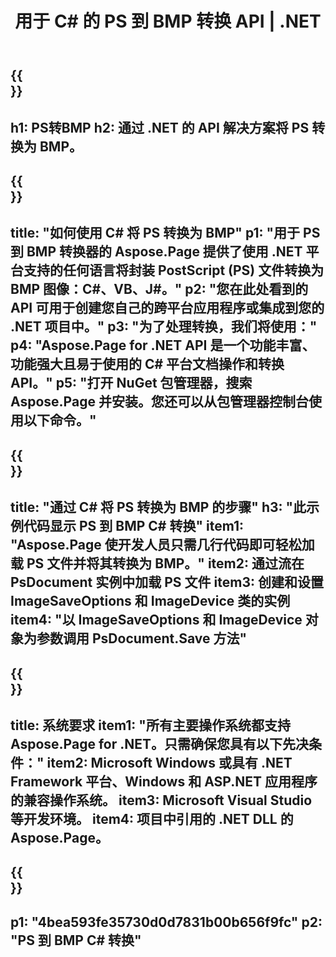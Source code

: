 ﻿---
translation: true
template: /_templates/_conversion-child-net.md
title: 用于 C# 的 PS 到 BMP 转换 API | .NET
url: /net/conversion/ps-to-bmp/
description: PS 到 BMP C# 转换的示例代码。使用 API 示例代码在 VB.NET、Asp.NET 或任何基于 .NET 的应用程序中将 PS 文件批量转换为 BMP。
informat: PS
outformat: BMP
otherformats: XPS EPS
---

{{<section banner>}}
---
h1: PS转BMP
h2: 通过 .NET 的 API 解决方案将 PS 转换为 BMP。
---

{{<section overview>}}
---
title: "如何使用 C# 将 PS 转换为 BMP"
p1: "用于 PS 到 BMP 转换器的 Aspose.Page 提供了使用 .NET 平台支持的任何语言将封装 PostScript (PS) 文件转换为 BMP 图像：C#、VB、J#。"
p2: "您在此处看到的 API 可用于创建您自己的跨平台应用程序或集成到您的 .NET 项目中。"
p3: "为了处理转换，我们将使用："
p4: "Aspose.Page for .NET API 是一个功能丰富、功能强大且易于使用的 C# 平台文档操作和转换 API。"
p5: "打开 NuGet 包管理器，搜索 Aspose.Page 并安装。您还可以从包管理器控制台使用以下命令。"
---

{{<section feature1>}}
---
title: "通过 C# 将 PS 转换为 BMP 的步骤"
h3: "此示例代码显示 PS 到 BMP C# 转换"
item1: "Aspose.Page 使开发人员只需几行代码即可轻松加载 PS 文件并将其转换为 BMP。"
item2: 通过流在 PsDocument 实例中加载 PS 文件
item3: 创建和设置 ImageSaveOptions 和 ImageDevice 类的实例
item4: "以 ImageSaveOptions 和 ImageDevice 对象为参数调用 PsDocument.Save 方法"
---

{{<section feature2>}}
---
title: 系统要求
item1: "所有主要操作系统都支持 Aspose.Page for .NET。只需确保您具有以下先决条件："
item2: Microsoft Windows 或具有 .NET Framework 平台、Windows 和 ASP.NET 应用程序的兼容操作系统。
item3: Microsoft Visual Studio 等开发环境。
item4: 项目中引用的 .NET DLL 的 Aspose.Page。
---

{{<section gist>}}
---
p1: "4bea593fe35730d0d7831b00b656f9fc"
p2: "PS 到 BMP C# 转换"
---

